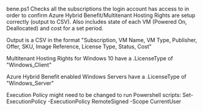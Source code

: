 bene.ps1
Checks all the subscriptions the login account has access to in order to confirm Azure Hybrid Benefit/Multitenant Hosting Rights are setup correctly (output to CSV). Also includes state of each VM (Powered On, Deallocated) and cost for a set period.

Output is a CSV in the format "Subscription, VM Name, VM Type, Publisher, Offer, SKU, Image Reference, License Type, Status, Cost"

Multitenant Hosting Rights for Windows 10 have a .LicenseType of "Windows_Client"

Azure Hybrid Benefit enabled Windows Servers have a .LicenseType of "Windows_Server"

Execution Policy might need to be changed to run Powershell scripts:
Set-ExecutionPolicy -ExecutionPolicy RemoteSigned -Scope CurrentUser
